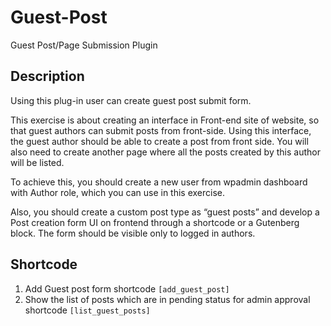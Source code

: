 # Guest-Post
Guest Post/Page Submission Plugin 
## Description

Using this plug-in user can create guest post submit form. 

This exercise is about creating an interface in Front-end site of website, so that guest authors
can submit posts from front-side. Using this interface, the guest author should be able to create
a post from front side. You will also need to create another page where all the posts created by
this author will be listed.

To achieve this, you should create a new user from wpadmin dashboard with Author role, which
you can use in this exercise.

Also, you should create a custom post type as “guest posts” and develop a Post creation form
UI on frontend through a shortcode or a Gutenberg block. The form should be visible only to
logged in authors.

## Shortcode

1. Add Guest post form shortcode `[add_guest_post]` 
2. Show the list of posts which are in pending status for admin approval shortcode `[list_guest_posts]` 